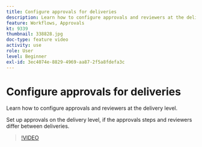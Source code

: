 ```yaml
---
title: Configure approvals for deliveries
description: Learn how to configure approvals and reviewers at the delivery level.
feature: Workflows, Approvals
kt: 9339
thumbnail: 338828.jpg
doc-type: feature video
activity: use
role: User
level: Beginner
exl-id: 3ec4074e-8829-4969-aa87-2f5a8fdefa3c
---
```

# Configure approvals for deliveries 

Learn how to configure approvals and reviewers at the delivery level.  

Set up approvals on the delivery level, if the approvals steps and reviewers differ between deliveries.

>[!VIDEO](https://video.tv.adobe.com/v/338828?quality=12&learn=on)

